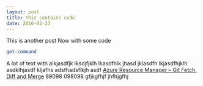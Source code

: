 ```yaml
---
layout: post
title: This contains code
date: 2016-02-23
---
```

This is another post
Now with some code
``` PowerShell
get-command
```
A lot of text with alkjasdfjk lksdjfjklh lkasdfhlk jhasd jklasdfh lkjasdfhjklh asdklhjasdf kljafhs adsfhadsflkjh asdf [Azure Resource Manager – Git Fetch, Diff and Merge](http://www.marcvaneijk.com/2016/02/17/azure-resource-manager-git-fetch-and-merge/) 89098 098098 gfjkgfhjf jhfhjgfhj 
